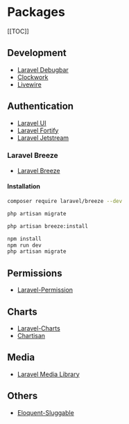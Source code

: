 # Packages

[[TOC]]

## Development
- [Laravel Debugbar](https://github.com/barryvdh/laravel-debugbar)
- [Clockwork](https://github.com/itsgoingd/clockwork)
- [Livewire](https://laravel-livewire.com/)

## Authentication

- [Laravel UI](https://github.com/laravel/ui)
- [Laravel Fortify](https://github.com/laravel/fortify)
- [Laravel Jetstream](https://github.com/laravel/jetstream)

### Laravel Breeze
- [Laravel Breeze](https://github.com/laravel/breeze)

#### Installation

```bash
composer require laravel/breeze --dev

php artisan migrate

php artisan breeze:install

npm install
npm run dev
php artisan migrate
```

## Permissions
- [Laravel-Permission](https://github.com/spatie/laravel-permission)

## Charts
- [Laravel-Charts](https://github.com/LaravelDaily/laravel-charts)
- [Chartisan](https://github.com/Chartisan/Charts)

## Media
- [Laravel Media Library](https://github.com/spatie/laravel-medialibrary)

## Others
- [Eloquent-Sluggable](https://github.com/cviebrock/eloquent-sluggable)
